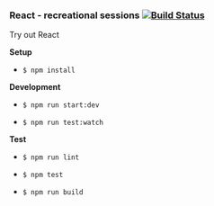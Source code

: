 ### React - recreational sessions [![Build Status](https://travis-ci.org/unboxit/recreactive.svg?branch=master)](https://travis-ci.org/unboxit/recreactive)

Try out React

__Setup__

- `$ npm install`

__Development__

- `$ npm run start:dev`

- `$ npm run test:watch`


__Test__

- `$ npm run lint`

- `$ npm test`

- `$ npm run build`
